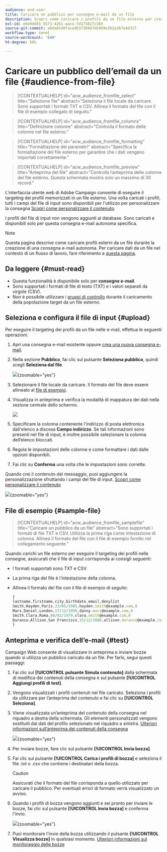 ```yaml
---
audience: end-user
title: Caricare un pubblico per consegne e-mail da un file
description: Scopri come caricare i profili da un file esterno per creare il pubblico delle e-mail
exl-id: e6e0dd01-5573-4261-aace-fd173827c383
source-git-commit: a0da65d8facedb3730947eb969e362a367e4d317
workflow-type: tm+mt
source-wordcount: '649'
ht-degree: 50%

---
```


# Caricare un pubblico dell’email da un file {#audience-from-file}

>[!CONTEXTUALHELP]
>id="acw_audience_fromfile_select"
>title="Selezione file"
>abstract="Seleziona il file locale da caricare. Sono supportati i formati TXT e CSV. Allinea il formato del file con il file di esempio collegato di seguito."

>[!CONTEXTUALHELP]
>id="acw_audience_fromfile_columns"
>title="Definizione colonne"
>abstract="Controlla il formato delle colonne nel file esterno."

>[!CONTEXTUALHELP]
>id="acw_audience_fromfile_formatting"
>title="Formattazione dei parametri"
>abstract="Specifica la formattazione del file esterno per garantire che i dati vengano importati correttamente."

>[!CONTEXTUALHELP]
>id="acw_audience_fromfile_preview"
>title="Anteprima del file"
>abstract="Controlla l’anteprima delle colonne del file esterno. Questa schermata mostra solo un massimo di 30 record."

L’interfaccia utente web di Adobe Campaign consente di eseguire il targeting dei profili memorizzati in un file esterno. Una volta caricati i profili, tutti i campi del file di input sono disponibili per l&#39;utilizzo per personalizzare la consegna [Scopri come personalizzare il contenuto](../personalization/personalize.md).

I profili del file di input non vengono aggiunti al database. Sono caricati e disponibili solo per questa consegna e-mail autonoma specifica.

>[!NOTE]
>
>Questa pagina descrive come caricare profili esterni da un file durante la creazione di una consegna e-mail autonoma. Per caricare dati da un file nel contesto di un flusso di lavoro, fare riferimento a [questa pagina](../workflows/activities/load-file.md).

## Da leggere {#must-read}

* Questa funzionalità è disponibile solo per **consegne e-mail**.
* Sono supportati i formati di file di testo (TXT) e i valori separati da virgole (CSV).
* Non è possibile utilizzare i [gruppi di controllo](control-group.md) durante il caricamento della popolazione target da un file esterno.

## Seleziona e configura il file di input {#upload}

Per eseguire il targeting dei profili da un file nelle e-mail, effettua le seguenti operazioni:

1. Apri una consegna e-mail esistente oppure [crea una nuova consegna e-mail](../email/create-email.md).
1. Nella sezione **Pubblico**, fai clic sul pulsante **Seleziona pubblico**, quindi scegli **Seleziona dal file**.

   ![](assets/select-from-file.png){zoomable="yes"}

1. Selezionare il file locale da caricare. Il formato del file deve essere allineato al [file di esempio](#sample-file).
1. Visualizza in anteprima e verifica la modalità di mappatura dei dati nella sezione centrale dello schermo.

   ![](assets/select-from-file-map.png)

1. Specificare la colonna contenente l&#39;indirizzo di posta elettronica dall&#39;elenco a discesa **Campo indirizzo**. Se tali informazioni sono presenti nel file di input, è inoltre possibile selezionare la colonna dell’elenco bloccati.
1. Regola le impostazioni delle colonne e come formattare i dati dalle opzioni disponibili.
1. Fai clic su **Conferma** una volta che le impostazioni sono corrette.

Quando crei il contenuto del messaggio, puoi aggiungere la personalizzazione sfruttando i campi del file di input. [Scopri come personalizzare il contenuto](../personalization/personalize.md)

![](assets/select-external-perso.png){zoomable="yes"}

## File di esempio {#sample-file}

>[!CONTEXTUALHELP]
>id="acw_audience_fromfile_samplefile"
>title="Caricare un pubblico da un file"
>abstract="Sono supportati i formati di file TXT e CSV. Utilizza la prima riga come intestazione di colonna. Allinea il formato del file con il file di esempio fornito nel collegamento seguente."

Quando carichi un file esterno per eseguire il targeting dei profili nelle consegne, assicurati che il file di input corrisponda ai consigli seguenti:

* I formati supportati sono TXT e CSV.
* La prima riga del file è l’intestazione della colonna.
* Allinea il formato del file con il file di esempio di seguito:

  ```javascript
  {
  lastname,firstname,city,birthdate,email,denylist
  Smith,Hayden,Paris,23/05/1985,hayden.smith@example.com,0
  Mars,Daniel,London,17/11/1999,danny.mars@example.com,0
  Smith,Clara,Roma,08/02/1979,clara.smith@example.com,0
  Durance,Allison,San Francisco,15/12/2000,allison.durance@example.com,1
  }
  ```

## Anteprima e verifica dell’e-mail {#test}

Campaign Web consente di visualizzare in anteprima e inviare bozze quando si utilizza un pubblico caricato da un file. Per farlo, segui questi passaggi:

1. Fai clic sul **[!UICONTROL pulsante Simula contenuto]** dalla schermata di modifica dei contenuti della consegna e sul pulsante **[!UICONTROL Aggiungi profili di test]**.

1. Vengono visualizzati i profili contenuti nel file caricato. Seleziona i profili da utilizzare per l’anteprima del contenuto e fai clic su **[!UICONTROL Seleziona]**.

1. Viene visualizzata un’anteprima del contenuto della consegna nel riquadro a destra della schermata. Gli elementi personalizzati vengono sostituiti dai dati del profilo selezionato nel riquadro a sinistra. [Ulteriori informazioni sull’anteprima dei contenuti della consegna](../preview-test/preview-content.md)

   ![](assets/file-upload-preview.png){zoomable="yes"}

1. Per inviare bozze, fare clic sul pulsante **[!UICONTROL Invia bozza]**.

1. Fai clic sul pulsante **[!UICONTROL Carica i profili di bozza]** e seleziona il file .txt o .csv che contiene i destinatari della bozza.

   >[!CAUTION]
   >
   >Assicurati che il formato del file corrisponda a quello utilizzato per caricare il pubblico. Per eventuali errori di formato verrà visualizzato un avviso.

1. Quando i profili di bozza vengono aggiunti e sei pronto per inviare le bozze, fai clic sul pulsante **[!UICONTROL Invia bozza]** e conferma l&#39;invio.

   ![](assets/file-upload-test.png){zoomable="yes"}

1. Puoi monitorare l&#39;invio della bozza utilizzando il pulsante **[!UICONTROL Visualizza bozze]** in qualsiasi momento. [Ulteriori informazioni sul monitoraggio delle bozze](../preview-test/test-deliveries.md#access-test-deliveries)
